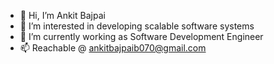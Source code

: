 - 👋 Hi, I’m Ankit Bajpai
- 👀 I’m interested in developing scalable software systems
- 🌱 I’m currently working as Software Development Engineer
- 📫 Reachable @ ankitbajpaib070@gmail.com
<!---
AnkitBajpaii/AnkitBajpaii is a ✨ special ✨ repository because its `README.md` (this file) appears on your GitHub profile.
You can click the Preview link to take a look at your changes.
--->
